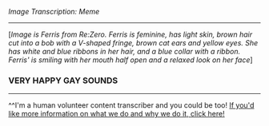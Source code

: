 *Image Transcription: Meme*

---

\[*Image is Ferris from Re:Zero. Ferris is feminine, has light skin, brown hair cut into a bob with a V-shaped fringe, brown cat ears and yellow eyes. She has white and blue ribbons in her hair, and a blue collar with a ribbon. Ferris' is smiling with her mouth half open and a relaxed look on her face*] 

### VERY HAPPY GAY SOUNDS

---

^^I'm&#32;a&#32;human&#32;volunteer&#32;content&#32;transcriber&#32;and&#32;you&#32;could&#32;be&#32;too!&#32;[If&#32;you'd&#32;like&#32;more&#32;information&#32;on&#32;what&#32;we&#32;do&#32;and&#32;why&#32;we&#32;do&#32;it,&#32;click&#32;here!](https://www.reddit.com/r/TranscribersOfReddit/wiki/index)
